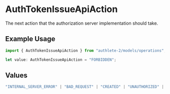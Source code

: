 # AuthTokenIssueApiAction

The next action that the authorization server implementation should take.

## Example Usage

```typescript
import { AuthTokenIssueApiAction } from "authlete-2/models/operations";

let value: AuthTokenIssueApiAction = "FORBIDDEN";
```

## Values

```typescript
"INTERNAL_SERVER_ERROR" | "BAD_REQUEST" | "CREATED" | "UNAUTHORIZED" | "FORBIDDEN" | "JSON" | "JWT" | "OK"
```